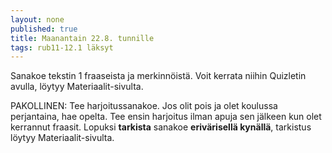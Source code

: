 ```yaml
---
layout: none
published: true
title: Maanantain 22.8. tunnille
tags: rub11-12.1 läksyt
---
```

Sanakoe tekstin 1 fraaseista ja merkinnöistä. Voit kerrata niihin Quizletin avulla, löytyy Materiaalit-sivulta.

PAKOLLINEN:
Tee harjoitussanakoe. Jos olit pois ja olet koulussa perjantaina, hae opelta. Tee ensin harjoitus ilman apuja sen jälkeen kun olet kerrannut fraasit. Lopuksi **tarkista** sanakoe **erivärisellä kynällä**, tarkistus löytyy Materiaalit-sivulta. 
